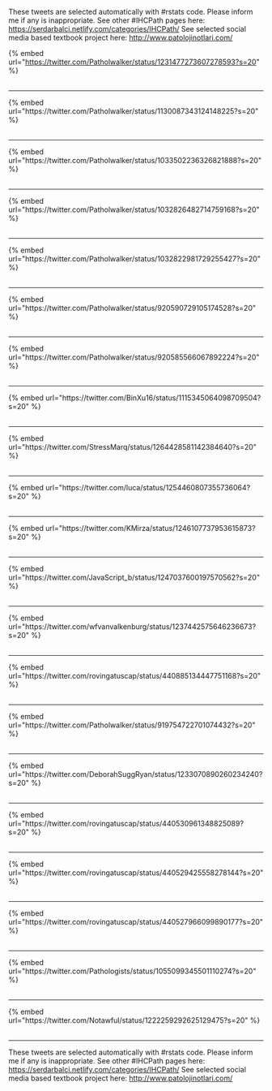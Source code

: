 

These tweets are selected automatically with #rstats code. Please inform me if any is inappropriate.
See other #IHCPath pages here: https://serdarbalci.netlify.com/categories/IHCPath/ 
See selected social media based textbook project here: http://www.patolojinotlari.com/

{% embed url="https://twitter.com/Patholwalker/status/1231477273607278593?s=20" %}<br>
<br>
<hr>
{% embed url="https://twitter.com/Patholwalker/status/1130087343124148225?s=20" %}<br>
<br>
<hr>
{% embed url="https://twitter.com/Patholwalker/status/1033502236326821888?s=20" %}<br>
<br>
<hr>
{% embed url="https://twitter.com/Patholwalker/status/1032826482714759168?s=20" %}<br>
<br>
<hr>
{% embed url="https://twitter.com/Patholwalker/status/1032822981729255427?s=20" %}<br>
<br>
<hr>
{% embed url="https://twitter.com/Patholwalker/status/920590729105174528?s=20" %}<br>
<br>
<hr>
{% embed url="https://twitter.com/Patholwalker/status/920585566067892224?s=20" %}<br>
<br>
<hr>
{% embed url="https://twitter.com/BinXu16/status/1115345064098709504?s=20" %}<br>
<br>
<hr>
{% embed url="https://twitter.com/StressMarq/status/1264428581142384640?s=20" %}<br>
<br>
<hr>
{% embed url="https://twitter.com/luca/status/1254460807355736064?s=20" %}<br>
<br>
<hr>
{% embed url="https://twitter.com/KMirza/status/1246107737953615873?s=20" %}<br>
<br>
<hr>
{% embed url="https://twitter.com/JavaScript_b/status/1247037600197570562?s=20" %}<br>
<br>
<hr>
{% embed url="https://twitter.com/wfvanvalkenburg/status/1237442575646236673?s=20" %}<br>
<br>
<hr>
{% embed url="https://twitter.com/rovingatuscap/status/440885134447751168?s=20" %}<br>
<br>
<hr>
{% embed url="https://twitter.com/Patholwalker/status/919754722701074432?s=20" %}<br>
<br>
<hr>
{% embed url="https://twitter.com/DeborahSuggRyan/status/1233070890260234240?s=20" %}<br>
<br>
<hr>
{% embed url="https://twitter.com/rovingatuscap/status/440530961348825089?s=20" %}<br>
<br>
<hr>
{% embed url="https://twitter.com/rovingatuscap/status/440529425558278144?s=20" %}<br>
<br>
<hr>
{% embed url="https://twitter.com/rovingatuscap/status/440527966099890177?s=20" %}<br>
<br>
<hr>
{% embed url="https://twitter.com/Pathologists/status/1055099345501110274?s=20" %}<br>
<br>
<hr>
{% embed url="https://twitter.com/Notawful/status/1222259292625129475?s=20" %}<br>
<br>
<hr>


These tweets are selected automatically with #rstats code. Please inform me if any is inappropriate.
See other #IHCPath pages here: https://serdarbalci.netlify.com/categories/IHCPath/ 
See selected social media based textbook project here: http://www.patolojinotlari.com/
